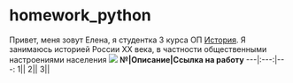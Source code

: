 # homework_python
Привет, меня зовут Елена, я студентка 3 курса ОП [История](https://www.hse.ru/ba/hist/). Я занимаюсь историей России XX века, в частности общественными настроениями населения 
![](https://www.google.ru/urlsa=i&rct=j&q=&esrc=s&source=images&cd=&cad=rja&uact=8&ved=2ahUKEwjnxujP57rdAhWDkiwKHYziBwcQjRx6BAgBEAU&url=https%3A%2F%2Fold.pikabu.ru%2Fstory%2Fkogda_u_tebya_dedlayn_konchaetsya_zavtra_utrom_3458944&psig=AOvVaw3hPmzr7-PqmRd1cWlD55PN&ust=1537025309532812)
**№|Описание|Ссылка на работу**
---|:---:|---:
1||
2||
3||

